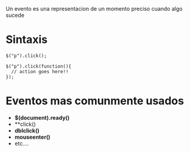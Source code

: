 Un evento es una representacion de un momento preciso cuando algo sucede

# Sintaxis
```
$("p").click();
```

```
$("p").click(function(){  
  // action goes here!!  
});
```

# Eventos mas comunmente usados
- **$(document).ready()**
- **click()
- **dblclick()**
- **mouseenter()**
- etc....

